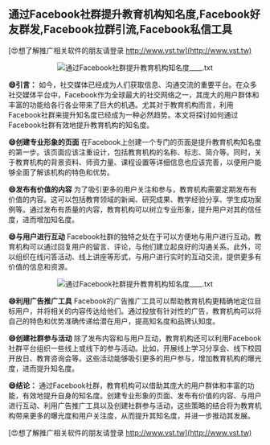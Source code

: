 ## **通过Facebook社群提升教育机构知名度,Facebook好友群发,Facebook拉群引流,Facebook私信工具**

[😍想了解推广相关软件的朋友请登录 http://www.vst.tw](http://www.vst.tw)

 <center><img src="https://vst.tw/MP4/tuiguang/png/6.png" alt="通过Facebook社群提升教育机构知名度____.txt"></center>

**😄引言：**
如今，社交媒体已经成为人们获取信息、沟通交流的重要平台。在众多社交媒体平台中，Facebook作为全球最大的社交网络之一，其庞大的用户群体和丰富的功能给各行各业带来了巨大的机遇。尤其对于教育机构而言，利用Facebook社群来提升知名度已经成为一种必然趋势。本文将探讨如何通过Facebook社群有效地提升教育机构的知名度。

**😄创建专业形象的页面**
在Facebook上创建一个专门的页面是提升教育机构知名度的第一步。该页面应该注重设计，包括教育机构的名称、标志、简介等。同时，关于教育机构的背景资料、师资力量、课程设置等详细信息也应该完善，以便用户能够全面了解该机构的特色和优势。

**😄发布有价值的内容**
为了吸引更多的用户关注和参与，教育机构需要定期发布有价值的内容。这可以包括教育领域的新闻、研究成果、教学经验分享、学生成功案例等。通过发布有质量的内容，教育机构可以树立专业形象，提升用户对其的信任度，进而增加知名度。

**😄与用户进行互动**
Facebook社群的独特之处在于可以方便地与用户进行互动。教育机构可以通过回复用户的留言、评论，与他们建立起良好的沟通关系。此外，可以组织在线问答活动、线上讲座等形式，与用户进行实时的互动交流，提供更多有价值的信息和资源。

 <center><img src="https://vst.tw/MP4/tuiguang/png/5.png" alt="通过Facebook社群提升教育机构知名度____.txt"></center>

**😄利用广告推广工具**
Facebook的广告推广工具可以帮助教育机构更精确地定位目标用户，并将相关的内容传达给他们。通过投放有针对性的广告，教育机构可以将自己的特色和优势准确传递给潜在用户，提高知名度和品牌认知度。

**😄创建社群参与活动**
除了发布内容和与用户互动，教育机构还可以利用Facebook社群平台组织一些线上或线下的参与活动。比如，开展线上学习分享会、线下校园开放日、教育咨询会等。这些活动能够吸引更多的用户参与，增加教育机构的曝光度，进而提升知名度。

**😄结论：**
通过Facebook社群，教育机构可以借助其庞大的用户群体和丰富的功能，有效地提升自身的知名度。创建专业形象的页面、发布有价值的内容、与用户进行互动、利用广告推广工具以及创建社群参与活动，这些策略的结合将为教育机构带来更多的曝光度和用户关注度，从而提升其知名度，并进一步推动其发展。

[😍想了解推广相关软件的朋友请登录 http://www.vst.tw](http://www.vst.tw)



